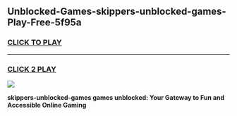 
## Unblocked-Games-skippers-unblocked-games-Play-Free-5f95a
<h3>
<a href="https://premium76.site?title=skippers-unblocked-games&ref=19M">CLICK TO PLAY</a></h3>
<hr>

<h3>
<a href="https://premium76.site?title=skippers-unblocked-games&ref=19M">CLICK 2 PLAY</a>
  
</h3>

<a href="https://premium76.site?title=skippers-unblocked-games&ref=19M"><img src="https://clearcache.store/games.png"></a>


**skippers-unblocked-games games unblocked: Your Gateway to Fun and Accessible Online Gaming**
